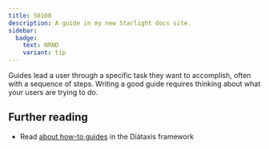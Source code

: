 ```yaml
---
title: S0108
description: A guide in my new Starlight docs site.
sidebar:
  badge:
    text: NRND
    variant: tip
---
```


Guides lead a user through a specific task they want to accomplish, often with a sequence of steps.
Writing a good guide requires thinking about what your users are trying to do.

## Further reading

- Read [about how-to guides](https://diataxis.fr/how-to-guides/) in the Diátaxis framework

